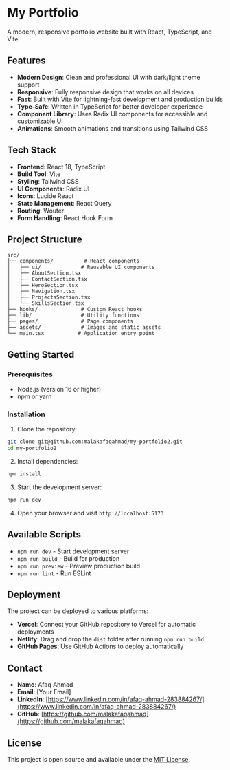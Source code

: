 # My Portfolio

A modern, responsive portfolio website built with React, TypeScript, and Vite.

## Features

- **Modern Design**: Clean and professional UI with dark/light theme support
- **Responsive**: Fully responsive design that works on all devices
- **Fast**: Built with Vite for lightning-fast development and production builds
- **Type-Safe**: Written in TypeScript for better developer experience
- **Component Library**: Uses Radix UI components for accessible and customizable UI
- **Animations**: Smooth animations and transitions using Tailwind CSS

## Tech Stack

- **Frontend**: React 18, TypeScript
- **Build Tool**: Vite
- **Styling**: Tailwind CSS
- **UI Components**: Radix UI
- **Icons**: Lucide React
- **State Management**: React Query
- **Routing**: Wouter
- **Form Handling**: React Hook Form

## Project Structure

```
src/
├── components/          # React components
│   ├── ui/             # Reusable UI components
│   ├── AboutSection.tsx
│   ├── ContactSection.tsx
│   ├── HeroSection.tsx
│   ├── Navigation.tsx
│   ├── ProjectsSection.tsx
│   └── SkillsSection.tsx
├── hooks/              # Custom React hooks
├── lib/                # Utility functions
├── pages/              # Page components
├── assets/             # Images and static assets
└── main.tsx           # Application entry point
```

## Getting Started

### Prerequisites

- Node.js (version 16 or higher)
- npm or yarn

### Installation

1. Clone the repository:
```bash
git clone git@github.com:malakafaqahmad/my-portfolio2.git
cd my-portfolio2
```

2. Install dependencies:
```bash
npm install
```

3. Start the development server:
```bash
npm run dev
```

4. Open your browser and visit `http://localhost:5173`

## Available Scripts

- `npm run dev` - Start development server
- `npm run build` - Build for production
- `npm run preview` - Preview production build
- `npm run lint` - Run ESLint

## Deployment

The project can be deployed to various platforms:

- **Vercel**: Connect your GitHub repository to Vercel for automatic deployments
- **Netlify**: Drag and drop the `dist` folder after running `npm run build`
- **GitHub Pages**: Use GitHub Actions to deploy automatically

## Contact

- **Name**: Afaq Ahmad
- **Email**: [Your Email]
- **LinkedIn**: [https://www.linkedin.com/in/afaq-ahmad-283884267/](https://www.linkedin.com/in/afaq-ahmad-283884267/)
- **GitHub**: [https://github.com/malakafaqahmad](https://github.com/malakafaqahmad)

## License

This project is open source and available under the [MIT License](LICENSE).
